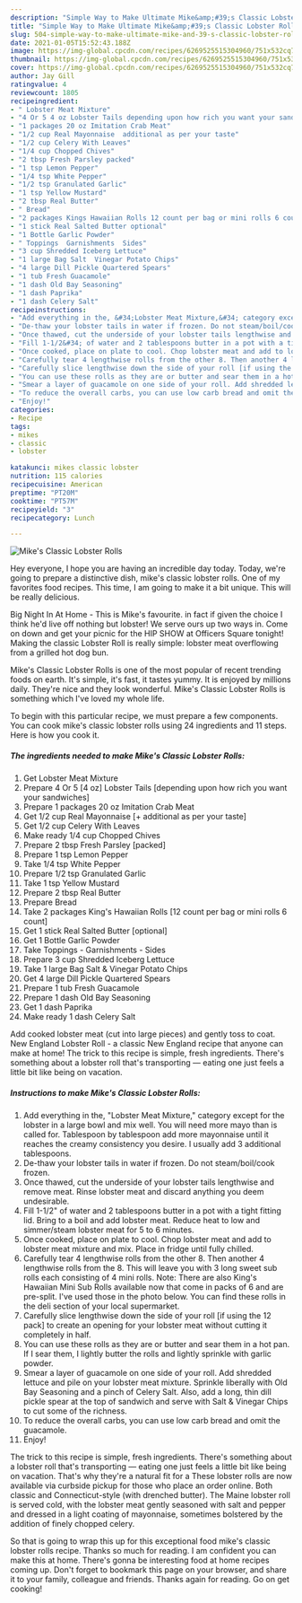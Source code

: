 ```yaml
---
description: "Simple Way to Make Ultimate Mike&amp;#39;s Classic Lobster Rolls"
title: "Simple Way to Make Ultimate Mike&amp;#39;s Classic Lobster Rolls"
slug: 504-simple-way-to-make-ultimate-mike-and-39-s-classic-lobster-rolls
date: 2021-01-05T15:52:43.188Z
image: https://img-global.cpcdn.com/recipes/6269525515304960/751x532cq70/mikes-classic-lobster-rolls-recipe-main-photo.jpg
thumbnail: https://img-global.cpcdn.com/recipes/6269525515304960/751x532cq70/mikes-classic-lobster-rolls-recipe-main-photo.jpg
cover: https://img-global.cpcdn.com/recipes/6269525515304960/751x532cq70/mikes-classic-lobster-rolls-recipe-main-photo.jpg
author: Jay Gill
ratingvalue: 4
reviewcount: 1805
recipeingredient:
- " Lobster Meat Mixture"
- "4 Or 5 4 oz Lobster Tails depending upon how rich you want your sandwiches"
- "1 packages 20 oz Imitation Crab Meat"
- "1/2 cup Real Mayonnaise  additional as per your taste"
- "1/2 cup Celery With Leaves"
- "1/4 cup Chopped Chives"
- "2 tbsp Fresh Parsley packed"
- "1 tsp Lemon Pepper"
- "1/4 tsp White Pepper"
- "1/2 tsp Granulated Garlic"
- "1 tsp Yellow Mustard"
- "2 tbsp Real Butter"
- " Bread"
- "2 packages Kings Hawaiian Rolls 12 count per bag or mini rolls 6 count"
- "1 stick Real Salted Butter optional"
- "1 Bottle Garlic Powder"
- " Toppings  Garnishments  Sides"
- "3 cup Shredded Iceberg Lettuce"
- "1 large Bag Salt  Vinegar Potato Chips"
- "4 large Dill Pickle Quartered Spears"
- "1 tub Fresh Guacamole"
- "1 dash Old Bay Seasoning"
- "1 dash Paprika"
- "1 dash Celery Salt"
recipeinstructions:
- "Add everything in the, &#34;Lobster Meat Mixture,&#34; category except for the lobster in a large bowl and mix well. You will need more mayo than is called for. Tablespoon by tablespoon add more mayonnaise until it reaches the creamy consistency you desire. I usually add 3 additional tablespoons."
- "De-thaw your lobster tails in water if frozen. Do not steam/boil/cook frozen."
- "Once thawed, cut the underside of your lobster tails lengthwise and remove meat. Rinse lobster meat and discard anything you deem undesirable."
- "Fill 1-1/2&#34; of water and 2 tablespoons butter in a pot with a tight fitting lid. Bring to a boil and add lobster meat. Reduce heat to low and simmer/steam lobster meat for 5 to 6 minutes."
- "Once cooked, place on plate to cool. Chop lobster meat and add to lobster meat mixture and mix. Place in fridge until fully chilled."
- "Carefully tear 4 lengthwise rolls from the other 8. Then another 4 lengthwise rolls from the 8. This will leave you with 3 long sweet sub rolls each consisting of 4 mini rolls. Note: There are also King&#39;s Hawaiian Mini Sub Rolls available now that come in packs of 6 and are pre-split. I&#39;ve used those in the photo below. You can find these rolls in the deli section of your local supermarket."
- "Carefully slice lengthwise down the side of your roll [if using the 12 pack] to create an opening for your lobster meat without cutting it completely in half."
- "You can use these rolls as they are or butter and sear them in a hot pan. If I sear them, I lightly butter the rolls and lightly sprinkle with garlic powder."
- "Smear a layer of guacamole on one side of your roll. Add shredded lettuce and pile on your lobster meat mixture. Sprinkle liberally with Old Bay Seasoning and a pinch of Celery Salt. Also, add a long, thin dill pickle spear at the top of sandwich and serve with Salt &amp; Vinegar Chips to cut some of the richness."
- "To reduce the overall carbs, you can use low carb bread and omit the guacamole."
- "Enjoy!"
categories:
- Recipe
tags:
- mikes
- classic
- lobster

katakunci: mikes classic lobster 
nutrition: 115 calories
recipecuisine: American
preptime: "PT20M"
cooktime: "PT57M"
recipeyield: "3"
recipecategory: Lunch

---
```



![Mike&#39;s Classic Lobster Rolls](https://img-global.cpcdn.com/recipes/6269525515304960/751x532cq70/mikes-classic-lobster-rolls-recipe-main-photo.jpg)

Hey everyone, I hope you are having an incredible day today. Today, we're going to prepare a distinctive dish, mike&#39;s classic lobster rolls. One of my favorites food recipes. This time, I am going to make it a bit unique. This will be really delicious.

Big Night In At Home - This is Mike&#39;s favourite. in fact if given the choice I think he&#39;d live off nothing but lobster! We serve ours up two ways in. Come on down and get your picnic for the HIP SHOW at Officers Square tonight! Making the classic Lobster Roll is really simple: lobster meat overflowing from a grilled hot dog bun.

Mike&#39;s Classic Lobster Rolls is one of the most popular of recent trending foods on earth. It's simple, it's fast, it tastes yummy. It is enjoyed by millions daily. They're nice and they look wonderful. Mike&#39;s Classic Lobster Rolls is something which I've loved my whole life.


To begin with this particular recipe, we must prepare a few components. You can cook mike&#39;s classic lobster rolls using 24 ingredients and 11 steps. Here is how you cook it.

<!--inarticleads1-->

##### The ingredients needed to make Mike&#39;s Classic Lobster Rolls:

1. Get  Lobster Meat Mixture
1. Prepare 4 Or 5 [4 oz] Lobster Tails [depending upon how rich you want your sandwiches]
1. Prepare 1 packages 20 oz Imitation Crab Meat
1. Get 1/2 cup Real Mayonnaise [+ additional as per your taste]
1. Get 1/2 cup Celery With Leaves
1. Make ready 1/4 cup Chopped Chives
1. Prepare 2 tbsp Fresh Parsley [packed]
1. Prepare 1 tsp Lemon Pepper
1. Take 1/4 tsp White Pepper
1. Prepare 1/2 tsp Granulated Garlic
1. Take 1 tsp Yellow Mustard
1. Prepare 2 tbsp Real Butter
1. Prepare  Bread
1. Take 2 packages King&#39;s Hawaiian Rolls [12 count per bag or mini rolls 6 count]
1. Get 1 stick Real Salted Butter [optional]
1. Get 1 Bottle Garlic Powder
1. Take  Toppings - Garnishments - Sides
1. Prepare 3 cup Shredded Iceberg Lettuce
1. Take 1 large Bag Salt &amp; Vinegar Potato Chips
1. Get 4 large Dill Pickle Quartered Spears
1. Prepare 1 tub Fresh Guacamole
1. Prepare 1 dash Old Bay Seasoning
1. Get 1 dash Paprika
1. Make ready 1 dash Celery Salt


Add cooked lobster meat (cut into large pieces) and gently toss to coat. New England Lobster Roll - a classic New England recipe that anyone can make at home! The trick to this recipe is simple, fresh ingredients. There&#39;s something about a lobster roll that&#39;s transporting — eating one just feels a little bit like being on vacation. 

<!--inarticleads2-->

##### Instructions to make Mike&#39;s Classic Lobster Rolls:

1. Add everything in the, &#34;Lobster Meat Mixture,&#34; category except for the lobster in a large bowl and mix well. You will need more mayo than is called for. Tablespoon by tablespoon add more mayonnaise until it reaches the creamy consistency you desire. I usually add 3 additional tablespoons.
1. De-thaw your lobster tails in water if frozen. Do not steam/boil/cook frozen.
1. Once thawed, cut the underside of your lobster tails lengthwise and remove meat. Rinse lobster meat and discard anything you deem undesirable.
1. Fill 1-1/2&#34; of water and 2 tablespoons butter in a pot with a tight fitting lid. Bring to a boil and add lobster meat. Reduce heat to low and simmer/steam lobster meat for 5 to 6 minutes.
1. Once cooked, place on plate to cool. Chop lobster meat and add to lobster meat mixture and mix. Place in fridge until fully chilled.
1. Carefully tear 4 lengthwise rolls from the other 8. Then another 4 lengthwise rolls from the 8. This will leave you with 3 long sweet sub rolls each consisting of 4 mini rolls. Note: There are also King&#39;s Hawaiian Mini Sub Rolls available now that come in packs of 6 and are pre-split. I&#39;ve used those in the photo below. You can find these rolls in the deli section of your local supermarket.
1. Carefully slice lengthwise down the side of your roll [if using the 12 pack] to create an opening for your lobster meat without cutting it completely in half.
1. You can use these rolls as they are or butter and sear them in a hot pan. If I sear them, I lightly butter the rolls and lightly sprinkle with garlic powder.
1. Smear a layer of guacamole on one side of your roll. Add shredded lettuce and pile on your lobster meat mixture. Sprinkle liberally with Old Bay Seasoning and a pinch of Celery Salt. Also, add a long, thin dill pickle spear at the top of sandwich and serve with Salt &amp; Vinegar Chips to cut some of the richness.
1. To reduce the overall carbs, you can use low carb bread and omit the guacamole.
1. Enjoy!


The trick to this recipe is simple, fresh ingredients. There&#39;s something about a lobster roll that&#39;s transporting — eating one just feels a little bit like being on vacation. That&#39;s why they&#39;re a natural fit for a These lobster rolls are now available via curbside pickup for those who place an order online. Both classic and Connecticut-style (with drenched butter). The Maine lobster roll is served cold, with the lobster meat gently seasoned with salt and pepper and dressed in a light coating of mayonnaise, sometimes bolstered by the addition of finely chopped celery. 

So that is going to wrap this up for this exceptional food mike&#39;s classic lobster rolls recipe. Thanks so much for reading. I am confident you can make this at home. There's gonna be interesting food at home recipes coming up. Don't forget to bookmark this page on your browser, and share it to your family, colleague and friends. Thanks again for reading. Go on get cooking!
